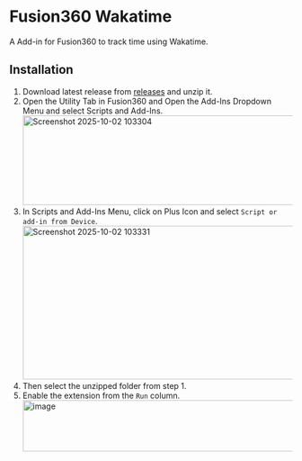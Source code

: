 # Fusion360 Wakatime

A Add-in for Fusion360 to track time using Wakatime.

## Installation

1. Download latest release from [releases](https://github.com/ItzShubhamDev/fusion360-wakatime/releases) and unzip it.
2. Open the Utility Tab in Fusion360 and Open the Add-Ins Dropdown Menu and select Scripts and Add-Ins. <img width="1026" height="159" alt="Screenshot 2025-10-02 103304" src="https://github.com/user-attachments/assets/948c6a59-ae90-4f26-a45e-a03a1d6ab68c" />
3. In Scripts and Add-Ins Menu, click on Plus Icon and select `Script or add-in from Device`. <img width="1319" height="273" alt="Screenshot 2025-10-02 103331" src="https://github.com/user-attachments/assets/eb712c00-aaf8-49d3-af47-7c422424d504" />
4. Then select the unzipped folder from step 1.
5. Enable the extension from the `Run` column. <img width="684" height="91" alt="image" src="https://github.com/user-attachments/assets/f0c7f3dd-33dc-492b-82ec-68d6e4f21178" />
